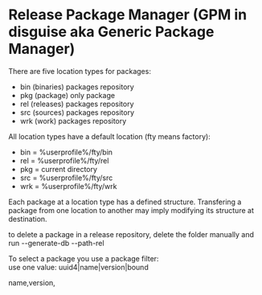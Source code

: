 # Release Package Manager (GPM in disguise aka Generic Package Manager)

There are five location types for packages:  
- bin (binaries) packages repository
- pkg (package) only package
- rel (releases) packages repository
- src (sources) packages repository
- wrk (work) packages repository

All location types have a default location (fty means factory):  
- bin = %userprofile%/fty/bin
- rel = %userprofile%/fty/rel
- pkg = current directory
- src = %userprofile%/fty/src
- wrk = %userprofile%/fty/wrk

Each package at a location type has a defined structure.
Transfering a package from one location to another may imply modifying its structure at destination.

to delete a package in a release repository, delete the folder manually and run --generate-db --path-rel


To select a package you use a package filter:  
use one value:
  uuid4|name|version|bound

name,version,
